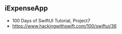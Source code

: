 ## iExpenseApp
- 100 Days of SwiftUI Tutorial, Project7
- https://www.hackingwithswift.com/100/swiftui/36
